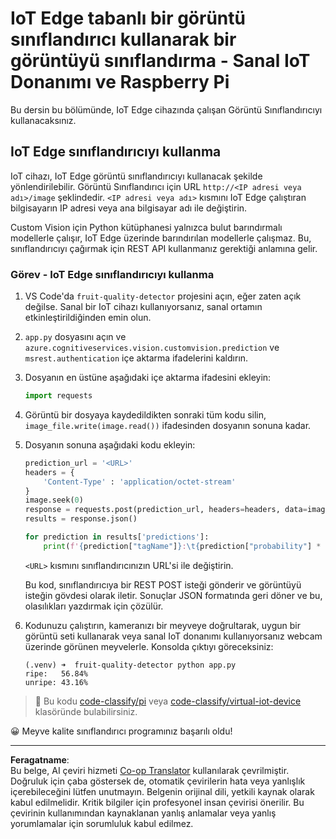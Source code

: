 <!--
CO_OP_TRANSLATOR_METADATA:
{
  "original_hash": "50151d9f9dce2801348a93880ef16d86",
  "translation_date": "2025-08-28T02:46:14+00:00",
  "source_file": "4-manufacturing/lessons/3-run-fruit-detector-edge/single-board-computer.md",
  "language_code": "tr"
}
-->
# IoT Edge tabanlı bir görüntü sınıflandırıcı kullanarak bir görüntüyü sınıflandırma - Sanal IoT Donanımı ve Raspberry Pi

Bu dersin bu bölümünde, IoT Edge cihazında çalışan Görüntü Sınıflandırıcıyı kullanacaksınız.

## IoT Edge sınıflandırıcıyı kullanma

IoT cihazı, IoT Edge görüntü sınıflandırıcıyı kullanacak şekilde yönlendirilebilir. Görüntü Sınıflandırıcı için URL `http://<IP adresi veya adı>/image` şeklindedir. `<IP adresi veya adı>` kısmını IoT Edge çalıştıran bilgisayarın IP adresi veya ana bilgisayar adı ile değiştirin.

Custom Vision için Python kütüphanesi yalnızca bulut barındırmalı modellerle çalışır, IoT Edge üzerinde barındırılan modellerle çalışmaz. Bu, sınıflandırıcıyı çağırmak için REST API kullanmanız gerektiği anlamına gelir.

### Görev - IoT Edge sınıflandırıcıyı kullanma

1. VS Code'da `fruit-quality-detector` projesini açın, eğer zaten açık değilse. Sanal bir IoT cihazı kullanıyorsanız, sanal ortamın etkinleştirildiğinden emin olun.

1. `app.py` dosyasını açın ve `azure.cognitiveservices.vision.customvision.prediction` ve `msrest.authentication` içe aktarma ifadelerini kaldırın.

1. Dosyanın en üstüne aşağıdaki içe aktarma ifadesini ekleyin:

    ```python
    import requests
    ```

1. Görüntü bir dosyaya kaydedildikten sonraki tüm kodu silin, `image_file.write(image.read())` ifadesinden dosyanın sonuna kadar.

1. Dosyanın sonuna aşağıdaki kodu ekleyin:

    ```python
    prediction_url = '<URL>'
    headers = {
        'Content-Type' : 'application/octet-stream'
    }
    image.seek(0)
    response = requests.post(prediction_url, headers=headers, data=image)
    results = response.json()
    
    for prediction in results['predictions']:
        print(f'{prediction["tagName"]}:\t{prediction["probability"] * 100:.2f}%')
    ```

    `<URL>` kısmını sınıflandırıcınızın URL'si ile değiştirin.

    Bu kod, sınıflandırıcıya bir REST POST isteği gönderir ve görüntüyü isteğin gövdesi olarak iletir. Sonuçlar JSON formatında geri döner ve bu, olasılıkları yazdırmak için çözülür.

1. Kodunuzu çalıştırın, kameranızı bir meyveye doğrultarak, uygun bir görüntü seti kullanarak veya sanal IoT donanımı kullanıyorsanız webcam üzerinde görünen meyvelerle. Konsolda çıktıyı göreceksiniz:

    ```output
    (.venv) ➜  fruit-quality-detector python app.py
    ripe:   56.84%
    unripe: 43.16%
    ```

> 💁 Bu kodu [code-classify/pi](../../../../../4-manufacturing/lessons/3-run-fruit-detector-edge/code-classify/pi) veya [code-classify/virtual-iot-device](../../../../../4-manufacturing/lessons/3-run-fruit-detector-edge/code-classify/virtual-iot-device) klasöründe bulabilirsiniz.

😀 Meyve kalite sınıflandırıcı programınız başarılı oldu!

---

**Feragatname**:  
Bu belge, AI çeviri hizmeti [Co-op Translator](https://github.com/Azure/co-op-translator) kullanılarak çevrilmiştir. Doğruluk için çaba göstersek de, otomatik çevirilerin hata veya yanlışlık içerebileceğini lütfen unutmayın. Belgenin orijinal dili, yetkili kaynak olarak kabul edilmelidir. Kritik bilgiler için profesyonel insan çevirisi önerilir. Bu çevirinin kullanımından kaynaklanan yanlış anlamalar veya yanlış yorumlamalar için sorumluluk kabul edilmez.